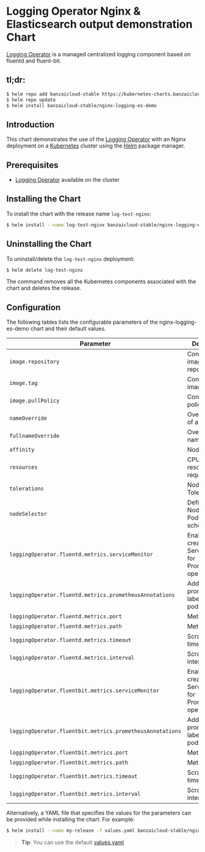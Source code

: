 
# Logging Operator Nginx & Elasticsearch output demonstration Chart 

[Logging Operator](https://github.com/banzaicloud/logging-operator) is a managed centralized logging component based on fluentd and fluent-bit.
## tl;dr:

```bash
$ helm repo add banzaicloud-stable https://kubernetes-charts.banzaicloud.com/
$ helm repo update
$ helm install banzaicloud-stable/nginx-logging-es-demo
```

## Introduction

This chart demonstrates the use of the  [Logging Operator](https://github.com/banzaicloud/banzai-charts/logging-operator) with an Nginx deployment on a [Kubernetes](http://kubernetes.io) cluster using the [Helm](https://helm.sh) package manager.

## Prerequisites

- [Logging Operator](https://github.com/banzaicloud/logging-operator) available on the cluster


## Installing the Chart

To install the chart with the release name `log-test-nginx`:

```bash
$ helm install --name log-test-nginx banzaicloud-stable/nginx-logging-es-demo
```
## Uninstalling the Chart

To uninstall/delete the `log-test-nginx` deployment:

```bash
$ helm delete log-test-nginx
```

The command removes all the Kubernetes components associated with the chart and deletes the release.

## Configuration

The following tables lists the configurable parameters of the nginx-logging-es-demo chart and their default values.

|                          Parameter                        |                        Description                      |     Default    |
| --------------------------------------------------------- | ------------------------------------------------------- | -------------- |
| `image.repository`                                        | Container image repository                              | `nginx`        |
| `image.tag`                                               | Container image tag                                     | `stable`       |
| `image.pullPolicy`                                        | Container pull policy                                   | `IfNotPresent` |
| `nameOverride`                                            | Override name of app                                    | ``             |
| `fullnameOverride`                                        | Override full name of app                               | ``             |
| `affinity`                                                | Node Affinity                                           | `{}`           |
| `resources`                                               | CPU/Memory resource requests/limits                     | `{}`           |
| `tolerations`                                             | Node Tolerations                                        | `[]`           |
| `nodeSelector`                                            | Define which Nodes the Pods are scheduled on.           | `{}`           |
| `loggingOperator.fluentd.metrics.serviceMonitor`          | Enable to create ServiceMonitor for Prometheus operator | `false`        |
| `loggingOperator.fluentd.metrics.prometheusAnnotations`   | Add prometheus labes to fluent pods.                    | `false`        |
| `loggingOperator.fluentd.metrics.port`                    | Metrics Port.                                           | ``             |
| `loggingOperator.fluentd.metrics.path`                    | Metrics Path                                            | ``             |
| `loggingOperator.fluentd.metrics.timeout`                 | Scrape timeout.                                         | ``             |
| `loggingOperator.fluentd.metrics.interval`                | Scrape interval.                                        | ``             |
| `loggingOperator.fluentbit.metrics.serviceMonitor`        | Enable to create ServiceMonitor for Prometheus operator | `false`        |
| `loggingOperator.fluentbit.metrics.prometheusAnnotations` | Add prometheus labes to fluent pods.                    | `false`        |
| `loggingOperator.fluentbit.metrics.port`                  | Metrics Port.                                           | ``             |
| `loggingOperator.fluentbit.metrics.path`                  | Metrics Path                                            | ``             |
| `loggingOperator.fluentbit.metrics.timeout`               | Scrape timeout.                                         | ``             |
| `loggingOperator.fluentbit.metrics.interval`              | Scrape interval.                                        | ``             |


Alternatively, a YAML file that specifies the values for the parameters can be provided while installing the chart. For example:

```bash
$ helm install --name my-release -f values.yaml banzaicloud-stable/nginx-logging-es-demo
```

> **Tip**: You can use the default [values.yaml](values.yaml)

